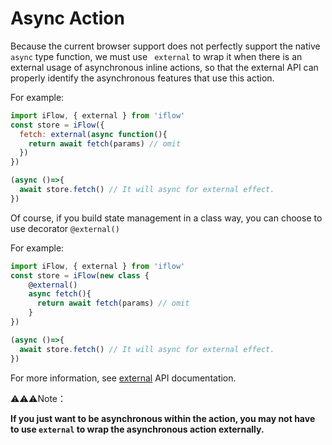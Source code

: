 # Async Action

Because the current browser support does not perfectly support the native `async` type function, we must use ` external` to wrap it when there is an external usage of asynchronous inline actions, so that the external API can properly identify the asynchronous features that use this action.

For example:

```javascript
import iFlow, { external } from 'iflow'
const store = iFlow({
  fetch: external(async function(){
    return await fetch(params) // omit
  })
})

(async ()=>{
  await store.fetch() // It will async for external effect.
})
```

Of course, if you build state management in a class way, you can choose to use decorator `@external()`

For example:

```javascript
import iFlow, { external } from 'iflow'
const store = iFlow(new class {
    @external()
    async fetch(){
      return await fetch(params) // omit
    }
})

(async ()=>{
  await store.fetch() // It will async for external effect.
})
```

For more information, see [external](/docs/api/external.md) API documentation.

⚠️⚠️⚠️️Note： 

**If you just want to be asynchronous within the action, you may not have to use `external` to wrap the asynchronous action externally.**
